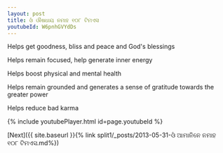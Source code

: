 ```yaml
---
layout: post
title: ଓଁ ଔଷଧାୟ ନମାହ ୧୦୮ ଟିମଏସ
youtubeId: W6pnhGVYdDs
---
```

 
 
Helps get goodness, bliss and peace and God's blessings
 
Helps remain focused, help generate inner energy 
 
Helps boost physical and mental health 
 
Helps remain grounded and generates a sense of gratitude towards the greater power 
 
Helps reduce bad karma
 
 
 
 


{% include youtubePlayer.html id=page.youtubeId %}
 
[Next]({{ site.baseurl }}{% link  split1/_posts/2013-05-31-ଓଁ ଆମାନିନେ ନମାହ ୧୦୮ ଟିମଏସ.md%})
 
